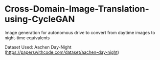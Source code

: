 # Cross-Domain-Image-Translation-using-CycleGAN
Image generation for autonomous drive to convert from daytime images to night-time equivalents

Dataset Used: Aachen Day-Night (https://paperswithcode.com/dataset/aachen-day-night)
